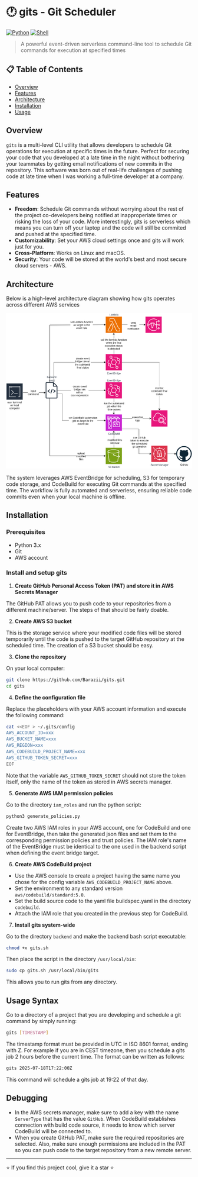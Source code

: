 # 🕐 gits - Git Scheduler

[![Python](https://img.shields.io/badge/Python-3.x-blue.svg)](https://python.org)
[![Shell](https://img.shields.io/badge/Shell-Bash-green.svg)](https://www.gnu.org/software/bash/)

> A powerful event-driven serverless command-line tool to schedule Git commands for execution at specified times

## 📋 Table of Contents

- [Overview](#overview)
- [Features](#features)
- [Architecture](#architecture)
- [Installation](#installation)
- [Usage](#usage)

## Overview

`gits` is a multi-level CLI utility that allows developers to schedule Git operations for execution at specific times in the future. Perfect for securing your code that you developed at a late time in the night without bothering your teammates by getting email notifications of new commits in the repository. This software was born out of real-life challenges of pushing code at late time when I was working a full-time developer at a company.

## Features

- **Freedom**: Schedule Git commands without worrying about the rest of the project co-developers being notified at inapproperiate times or risking the loss of your code. More interestingly, gits is serverless which means you can turn off your laptop and the code will still be commited and pushed at the specified time.
- **Customizability**: Set your AWS cloud settings once and gits will work just for you. 
- **Cross-Platform**: Works on Linux and macOS.
- **Security**: Your code will be stored at the world's best and most secure cloud servers - AWS.

## Architecture

Below is a high-level architecture diagram showing how gits operates across different AWS services

![gits Architecture](diagram/diagram.drawio.png)

The system leverages AWS EventBridge for scheduling, S3 for temporary code storage, and CodeBuild for executing Git commands at the specified time. The workflow is fully automated and serverless, ensuring reliable code commits even when your local machine is offline.

## Installation

### Prerequisites

- Python 3.x
- Git
- AWS account

### Install and setup gits

1. **Create GitHub Personal Access Token (PAT) and store it in AWS Secrets Manager**

The GitHub PAT allows you to push code to your repositories from a different machine/server. The steps of that should be fairly doable.

2. **Create AWS S3 bucket** 

This is the storage service where your modified code files will be stored temporarily until the code is pushed to the target GitHub repository at the scheduled time. The creation of a S3 bucket should be easy.

3. **Clone the repository**

On your local computer:
   ```bash
   git clone https://github.com/Barazii/gits.git
   cd gits
   ```

4. **Define the configuration file**

Replace the placeholders with your AWS account information and execute the following command:

   ```bash
   cat <<EOF > ~/.gits/config
   AWS_ACCOUNT_ID=xxx
   AWS_BUCKET_NAME=xxx
   AWS_REGION=xxx
   AWS_CODEBUILD_PROJECT_NAME=xxx
   AWS_GITHUB_TOKEN_SECRET=xxx
   EOF
   ```
Note that the variable `AWS_GITHUB_TOKEN_SECRET` should not store the token itself, only the name of the token as stored in AWS secrets manager.

5. **Generate AWS IAM permission policies**

Go to the directory `iam_roles` and run the python script:

   ```bash
   python3 generate_policies.py
   ```
Create two AWS IAM roles in your AWS account, one for CodeBuild and one for EventBridge, then take the generated json files and set them to the corresponding permission policies and trust policies. The IAM role's name of the EventBridge must be identical to the one used in the backend script when defining the event bridge target.

6. **Create AWS CodeBuild project**

- Use the AWS console to create a project having the same name you chose for the config variable `AWS_CODEBUILD_PROJECT_NAME` above.
- Set the environment to any standard version `aws/codebuild/standard:5.0`.
- Set the build source code to the yaml file buildspec.yaml in the directory `codebuild`.
- Attach the IAM role that you created in the previous step for CodeBuild.

7. **Install gits system-wide**

Go to the directory `backend` and make the backend bash script executable:

   ```bash
   chmod +x gits.sh
   ```
Then place the script in the directory `/usr/local/bin`:

   ```bash
   sudo cp gits.sh /usr/local/bin/gits
   ```
This allows you to run gits from any directory.

## Usage Syntax

Go to a directory of a project that you are developing and schedule a git command by simply running:

   ```bash
   gits [TIMESTAMP]
   ```
The timestamp format must be provided in UTC in ISO 8601 format, ending with Z. For example if you are in CEST timezone, then you schedule a gits job 2 hours before the current time. The format can be written as follows:

   ```bash
   gits 2025-07-18T17:22:00Z
   ```
This command will schedule a gits job at 19:22 of that day.

## Debugging

- In the AWS secrets manager, make sure to add a key with the name `ServerType` that has the value `GitHub`. When CodeBuild establishes connection with build code source, it needs to know which server CodeBuild will be connected to.
- When you create GitHub PAT, make sure the required repositories are selected. Also, make sure enough permissions are included in the PAT so you can push code to the target repository from a new remote server.

---

⭐ If you find this project cool, give it a star ⭐
